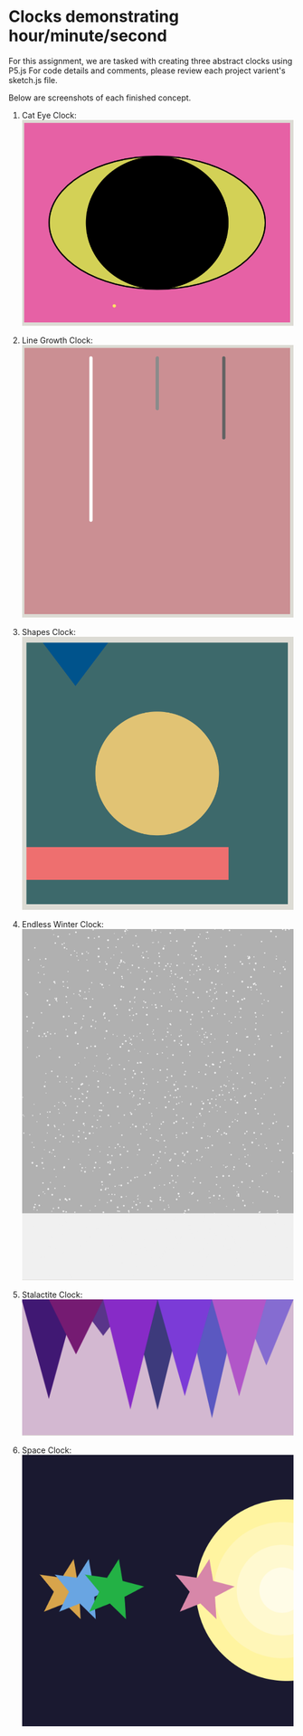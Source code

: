 # Clocks demonstrating hour/minute/second

For this assignment, we are tasked with creating three abstract clocks using P5.js
For code details and comments, please review each project varient's sketch.js file.

Below are screenshots of each finished concept.

1. Cat Eye Clock:
![Cat Eye](images/cateye.png "screenshot")


2. Line Growth Clock:
![Line Growth](images/linegrowth.png "screenshot")


3. Shapes Clock:
![Shapes](images/shapesclock.png "screenshot")


4. Endless Winter Clock:
![Winter](images/EndlessWinter.png "screenshot")


5. Stalactite Clock:
![Stalactite](images/StalactiteClock.png "screenshot")


6. Space Clock:
![Space](images/SpaceClock.png "screenshot")

